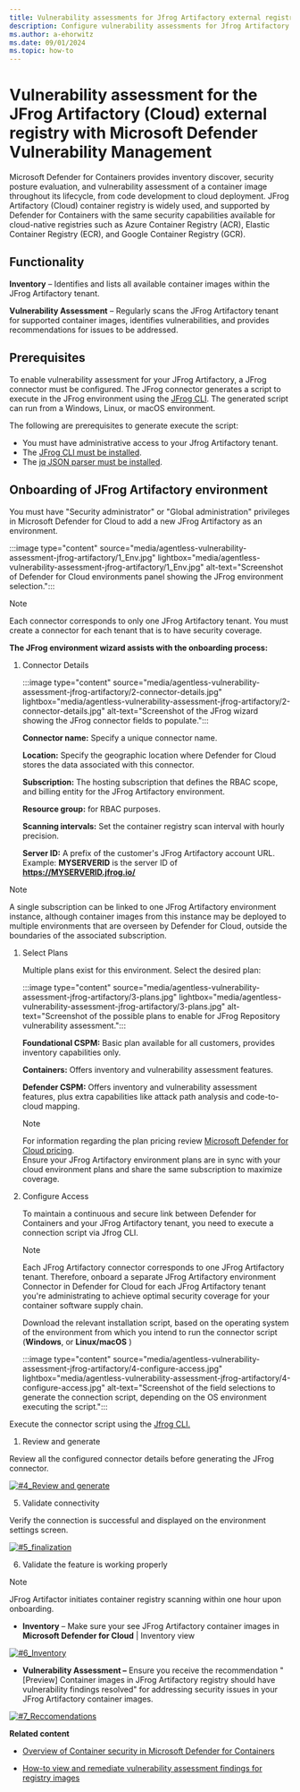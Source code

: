 ```yaml
---
title: Vulnerability assessments for Jfrog Artifactory external registry with Microsoft Defender Vulnerability Management
description: Configure vulnerability assessments for Jfrog Artifactory as an external registry with Microsoft Defender Vulnerability Management.
ms.author: a-ehorwitz
ms.date: 09/01/2024
ms.topic: how-to
---
```


# Vulnerability assessment for the JFrog Artifactory (Cloud) external registry with Microsoft Defender Vulnerability Management

Microsoft Defender for Containers provides inventory discover, security posture evaluation, and vulnerability assessment of a container image throughout its lifecycle, from code development to cloud deployment. JFrog Artifactory (Cloud) container registry is widely used, and supported by Defender for Containers with the same security capabilities available for cloud-native registries such as Azure Container Registry (ACR), Elastic Container Registry (ECR), and Google Container Registry (GCR). 

## Functionality

**Inventory** – Identifies and lists all available container images within the JFrog Artifactory tenant.

**Vulnerability Assessment** – Regularly scans the JFrog Artifactory tenant for supported container images, identifies vulnerabilities, and provides recommendations for issues to be addressed.

## Prerequisites

To enable vulnerability assessment for your JFrog Artifactory, a JFrog connector must be configured. The JFrog connector generates a script to execute in the JFrog environment using the [JFrog CLI](https://docs.jfrog-applications.jfrog.io/jfrog-applications/jfrog-cli). The generated script can run from a Windows, Linux, or macOS environment.

The following are prerequisites to generate execute the script:

- You must have administrative access to your Jfrog Artifactory tenant.
- The [JFrog CLI must be installed](https://docs.jfrog-applications.jfrog.io/jfrog-applications/jfrog-cli/install).
- The [jq JSON parser must be installed](https://jqlang.github.io/jq/).

## Onboarding of JFrog Artifactory environment

You must have "Security administrator" or "Global administration" privileges in Microsoft Defender for Cloud to add a new JFrog Artifactory as an environment.

:::image type="content" source="media/agentless-vulnerability-assessment-jfrog-artifactory/1_Env.jpg" lightbox="media/agentless-vulnerability-assessment-jfrog-artifactory/1_Env.jpg" alt-text="Screenshot of Defender for Cloud environments panel showing the JFrog environment selection.":::

 > [!NOTE]
> Each connector corresponds to only one JFrog Artifactory tenant. You must create a connector for each tenant that is to have security coverage.

**The JFrog environment wizard assists with the onboarding process:**

1. Connector Details

    :::image type="content" source="media/agentless-vulnerability-assessment-jfrog-artifactory/2-connector-details.jpg" lightbox="media/agentless-vulnerability-assessment-jfrog-artifactory/2-connector-details.jpg" alt-text="Screenshot of the JFrog wizard showing the JFrog connector fields to populate.":::

    **Connector name:** Specify a unique connector name.
   
    **Location:** Specify the geographic location where Defender for Cloud stores the data associated with this connector.
   
    **Subscription:** The hosting subscription that defines the RBAC scope, and billing entity for the JFrog Artifactory environment.
   
    **Resource group:** for RBAC purposes.
        
    **Scanning intervals:**  Set the container registry scan interval with hourly precision.
   
    **Server ID:** A prefix of the customer's JFrog Artifactory account URL. Example: **MYSERVERID** is the server ID of **https://MYSERVERID.jfrog.io/** 

> [!NOTE]
> A single subscription can be linked to one JFrog Artifactory environment instance, although container images from this instance may be deployed to multiple environments that are overseen by Defender for Cloud, outside the boundaries of the associated subscription.

1. Select Plans
   
     Multiple plans exist for this environment. Select the desired plan:
     
    :::image type="content" source="media/agentless-vulnerability-assessment-jfrog-artifactory/3-plans.jpg" lightbox="media/agentless-vulnerability-assessment-jfrog-artifactory/3-plans.jpg" alt-text="Screenshot of the possible plans to enable for JFrog Repository vulnerability assessment.":::


    **Foundational CSPM:** Basic plan available for all customers, provides inventory capabilities only.
    
    **Containers:** Offers inventory and vulnerability assessment features.  
    
    **Defender CSPM:** Offers inventory and vulnerability assessment features, plus extra capabilities like attack path analysis and code-to-cloud mapping.
    
    > [!NOTE] 
    > For information regarding the plan pricing review [Microsoft Defender for Cloud pricing](https://azure.microsoft.com/pricing/details/defender-for-cloud/).  
    > Ensure your JFrog Artifactory environment plans are in sync with your cloud environment plans and share the same subscription to maximize coverage.
    
1. Configure Access

    To maintain a continuous and secure link between Defender for Containers and your JFrog Artifactory tenant, you need to execute a connection script via Jfrog CLI.

    > [!NOTE] 
    > Each JFrog Artifactory connector corresponds to one JFrog Artifactory tenant.
    > Therefore, onboard a separate JFrog Artifactory environment Connector in Defender for Cloud for each JFrog Artifactory tenant you're administrating to achieve optimal security coverage for your container software supply chain.
    
    Download the relevant installation script, based on the operating system of the environment from which you intend to run the connector script (**Windows**, or **Linux/macOS** )

    :::image type="content" source="media/agentless-vulnerability-assessment-jfrog-artifactory/4-configure-access.jpg" lightbox="media/agentless-vulnerability-assessment-jfrog-artifactory/4-configure-access.jpg" alt-text="Screenshot of the field selections to generate the connection script, depending on the OS environment executing the script.":::

Execute the connector script using the [Jfrog CLI.](https://docs.jfrog-applications.jfrog.io/jfrog-applications/jfrog-cli)

1. Review and generate

Review all the configured connector details before generating the JFrog connector.
   
[![#4_Review and generate](media/agentless-vulnerability-assessment-jfrog-artifactory/4-review-and-generate.jpg)](media/agentless-vulnerability-assessment-jfrog-artifactory/4-review-and-generate.jpg#lightbox)

5. Validate connectivity  

Verify the connection is successful and displayed on the environment settings screen.

[![#5_finalization](media/agentless-vulnerability-assessment-jfrog-artifactory/5-finalization.jpg)](media/agentless-vulnerability-assessment-jfrog-artifactory/5-finalization.jpg#lightbox)

6. Validate the feature is working properly
   
> [!NOTE] 
> JFrog Artifactor initiates container registry scanning within one hour upon onboarding.

- **Inventory** – Make sure your see JFrog Artifactory container images in __Microsoft Defender for Cloud__ | Inventory view

[![#6_Inventory](media/agentless-vulnerability-assessment-jfrog-artifactory/6-inventory.jpg)](media/agentless-vulnerability-assessment-jfrog-artifactory/6-inventory.jpg#lightbox)

-  __Vulnerability Assessment –__ Ensure you receive the recommendation "[Preview] Container images in JFrog Artifactory registry should have vulnerability findings resolved" for addressing security issues in your JFrog Artifactory container images.

[![#7_Reccomendations](media/agentless-vulnerability-assessment-jfrog-artifactory/7-reccomendations.jpg)](media/agentless-vulnerability-assessment-jfrog-artifactory/7-reccomendations.jpg#lightbox)

__Related content__

- [Overview of Container security in Microsoft Defender for Containers](/azure/defender-for-cloud/defender-for-containers-introduction)

- [How-to view and remediate vulnerability assessment findings for registry images](/azure/defender-for-cloud/view-and-remediate-vulnerability-registry-images)

